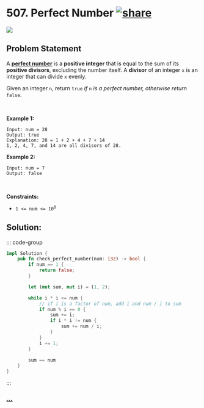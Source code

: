 # 507. Perfect Number [![share]](https://leetcode.com/problems/perfect-number/)

![][easy]

## Problem Statement

<p>A <a href="https://en.wikipedia.org/wiki/Perfect_number" target="_blank"><strong>perfect number</strong></a> is a <strong>positive integer</strong> that is equal to the sum of its <strong>positive divisors</strong>, excluding the number itself. A <strong>divisor</strong> of an integer <code>x</code> is an integer that can divide <code>x</code> evenly.</p>
<p>Given an integer <code>n</code>, return <code>true</code><em> if </em><code>n</code><em> is a perfect number, otherwise return </em><code>false</code>.</p>
<p> </p>
<p><strong class="example">Example 1:</strong></p>

```
Input: num = 28
Output: true
Explanation: 28 = 1 + 2 + 4 + 7 + 14
1, 2, 4, 7, and 14 are all divisors of 28.
```

<p><strong class="example">Example 2:</strong></p>

```
Input: num = 7
Output: false
```

<p> </p>
<p><strong>Constraints:</strong></p>
<ul>
<li><code>1 &lt;= num &lt;= 10<sup>8</sup></code></li>
</ul>

## Solution:

::: code-group

```rs [Rust]
impl Solution {
    pub fn check_perfect_number(num: i32) -> bool {
        if num == 1 {
            return false;
        }

        let (mut sum, mut i) = (1, 2);

        while i * i <= num {
            // if i is a factor of num, add i and num / i to sum
            if num % i == 0 {
                sum += i;
                if i * i != num {
                    sum += num / i;
                }
            }
            i += 1;
        }

        sum == num
    }
}

```

:::

### [_..._](#)

```

```

<!----------------------------------{ link }--------------------------------->

[share]: https://graph.org/file/3ea5234dda646b71c574a.png
[easy]: https://img.shields.io/badge/Difficulty-Easy-bright.svg
[medium]: https://img.shields.io/badge/Difficulty-Medium-yellow.svg
[hard]: https://img.shields.io/badge/Difficulty-Hard-red.svg
